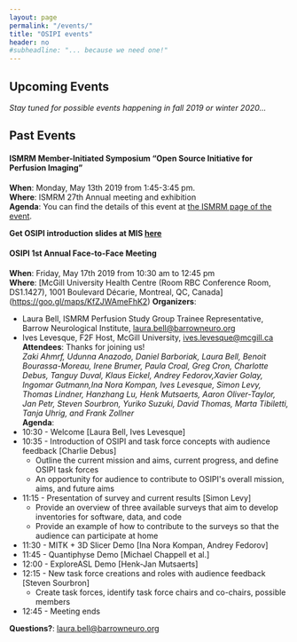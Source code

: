 ```yaml
---
layout: page
permalink: "/events/"
title: "OSIPI events"
header: no
#subheadline: "... because we need one!"
---
```


## Upcoming Events
_Stay tuned for possible events happening in fall 2019 or winter 2020..._

## Past Events
#### ISMRM Member-Initiated Symposium “Open Source Initiative for Perfusion Imaging”
**When**: Monday, May 13th 2019 from 1:45-3:45 pm.  
**Where**: ISMRM 27th Annual meeting and exhibition  
**Agenda**: You can find the details of this event at [the ISMRM page of the event](https://www.ismrm.org/19/program_files/MIS04.htm).  

**Get OSIPI introduction slides at MIS [here](http://bit.ly/2VwZcYY)**

#### OSIPI 1st Annual Face-to-Face Meeting
**When**: Friday, May 17th 2019 from 10:30 am to 12:45 pm  
**Where**: [McGill University Health Centre (Room RBC Conference Room, DS1.1427), 1001 Boulevard Décarie, Montreal, QC, Canada]  (https://goo.gl/maps/KfZJWAmeFhK2)
**Organizers**:
* Laura Bell, ISMRM Perfusion Study Group Trainee Representative, Barrow Neurological Institute, laura.bell@barrowneuro.org
* Ives Levesque, F2F Host, McGill University, ives.levesque@mcgill.ca  
**Attendees**: Thanks for joining us!  
_Zaki Ahmrf, Udunna Anazodo, Daniel Barboriak, Laura Bell, Benoit Bourassa-Moreau, Irene Brumer, Paula Croal, Greg Cron, Charlotte Debus, Tanguy Duval, Klaus Eickel, Andrey Fedorov,Xavier Golay, Ingomar Gutmann,Ina Nora Kompan, Ives Levesque, Simon Levy, Thomas Lindner, Hanzhang Lu, Henk Mutsaerts, Aaron Oliver-Taylor, Jan Petr, Steven Sourbron, Yuriko Suzuki, David Thomas, Marta Tibiletti, Tanja Uhrig, and Frank Zollner_  
**Agenda**:
* 10:30 - Welcome [Laura Bell, Ives Levesque] 
* 10:35 - Introduction of OSIPI and task force concepts with audience feedback [Charlie Debus]
  * Outline the current mission and aims, current progress, and define OSIPI task forces
  * An opportunity for audience to contribute to OSIPI's overall mission, aims, and future aims
* 11:15 - Presentation of survey and current results [Simon Levy]
  * Provide an overview of three available surveys that aim to develop inventories for software, data, and code
  * Provide an example of how to contribute to the surveys so that the audience can participate at home
* 11:30 - MITK + 3D Slicer Demo [Ina Nora Kompan, Andrey Fedorov]
* 11:45 - Quantiphyse Demo [Michael Chappell et al.]
* 12:00 - ExploreASL Demo [Henk-Jan Mutsaerts]
* 12:15 - New task force creations and roles with audience feedback [Steven Sourbron]
  * Create task forces, identify task force chairs and co-chairs, possible members
* 12:45 - Meeting ends

**Questions?**: laura.bell@barrowneuro.org
